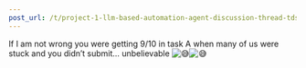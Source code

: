 ```yaml
---
post_url: /t/project-1-llm-based-automation-agent-discussion-thread-tds-jan-2025/164277/632
---
```

If I am not wrong you were getting 9/10 in task A when many of us were stuck and you didn’t submit… unbelievable ![:sweat_smile:](https://emoji.discourse-cdn.com/google/sweat_smile.png?v=12 ":sweat_smile:")![:sweat_smile:](https://emoji.discourse-cdn.com/google/sweat_smile.png?v=12 ":sweat_smile:")